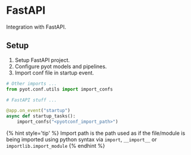 # FastAPI

Integration with FastAPI.

## Setup

1. Setup FastAPI project.
2. Configure pyot models and pipelines.
3. Import conf file in startup event.

```python
# Other imports ...
from pyot.conf.utils import import_confs

# FastAPI stuff ...

@app.on_event("startup")
async def startup_tasks():
    import_confs("<pyotconf_import_path>")
```

{% hint style='tip' %}
Import path is the path used as if the file/module is being imported using python syntax via `import`, `__import__` or `importlib.import_module`
{% endhint %}
